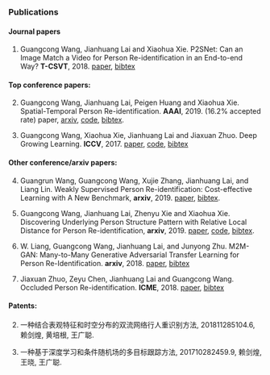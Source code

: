 ### **Publications**



#### Journal papers

1) Guangcong Wang, Jianhuang Lai and Xiaohua Xie. P2SNet: Can an Image Match a Video for Person Re-identification in an End-to-end Way? **T-CSVT**, 2018. [paper](https://github.com/Wanggcong/Wanggcong.github.io/blob/master/papers/P2SNet.pdf), [bibtex](https://github.com/Wanggcong/Wanggcong.github.io/blob/master/cites/p2snet.txt)

#### Top conference papers:

2) Guangcong Wang, Jianhuang Lai, Peigen Huang and Xiaohua Xie. Spatial-Temporal Person Re-identification. **AAAI**, 2019.  (16.2% accepted rate) paper, [arxiv](https://arxiv.org/pdf/1812.03282.pdf), [code](https://github.com/Wanggcong/Spatial-Temporal-Re-identification), [bibtex](https://github.com/Wanggcong/Wanggcong.github.io/blob/master/cites/st_reid.txt).

1) Guangcong Wang, Xiaohua Xie,  Jianhuang Lai and Jiaxuan Zhuo. Deep Growing Learning. **ICCV**, 2017. [paper](http://openaccess.thecvf.com/content_ICCV_2017/papers/Wang_Deep_Growing_Learning_ICCV_2017_paper.pdf), [code](https://github.com/Wanggcong/Deep-growing-learning), [bibtex](https://github.com/Wanggcong/Wanggcong.github.io/blob/master/cites/dgl.txt)  

#### Other conference/arxiv papers:

4) Guangrun Wang, Guangcong Wang, Xujie Zhang, Jianhuang Lai, and Liang Lin. Weakly Supervised Person Re-identification: Cost-effective Learning with A New Benchmark, **arxiv**, 2019. [paper](https://arxiv.org/abs/1904.03845), [bibtex](https://github.com/Wanggcong/Wanggcong.github.io/blob/master/cites/weak.txt).

3) Guangcong Wang,  Jianhuang Lai, Zhenyu Xie and Xiaohua Xie. Discovering Underlying Person Structure Pattern with Relative Local Distance for Person Re-identification, **arxiv**, 2019. [paper](https://arxiv.org/abs/1901.10100), [code](https://github.com/Wanggcong/RLD_codes), [bibtex](https://github.com/Wanggcong/Wanggcong.github.io/blob/master/cites/rld.txt).

2) W. Liang, Guangcong Wang, Jianhuang Lai, and Junyong Zhu. M2M-GAN: Many-to-Many Generative Adversarial Transfer Learning for Person Re-Identification.  **arxiv**, 2018. [paper](https://arxiv.org/pdf/1811.03768.pdf), [bibtex](https://github.com/Wanggcong/Wanggcong.github.io/blob/master/cites/m2m.txt)

1) Jiaxuan Zhuo, Zeyu Chen,  Jianhuang Lai and Guangcong Wang. Occluded Person Re-identification. **ICME**, 2018. [paper](https://arxiv.org/abs/1804.02792), [bibtex](https://github.com/Wanggcong/Wanggcong.github.io/blob/master/cites/opr.txt)  

#### Patents:

2) 一种结合表观特征和时空分布的双流网络行人重识别方法, 201811285104.6, 赖剑煌, 黄培根, 王广聪.

1)  一种基于深度学习和条件随机场的多目标跟踪方法, 201710282459.9, 赖剑煌, 王晓, 王广聪.

